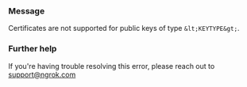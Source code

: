 
### Message
Certificates are not supported for public keys of type `&lt;KEYTYPE&gt;`.

### Further help
If you're having trouble resolving this error, please reach out to [support@ngrok.com](mailto:support@ngrok.com?subject=Help%20with%20ERR_NGROK_1950)

